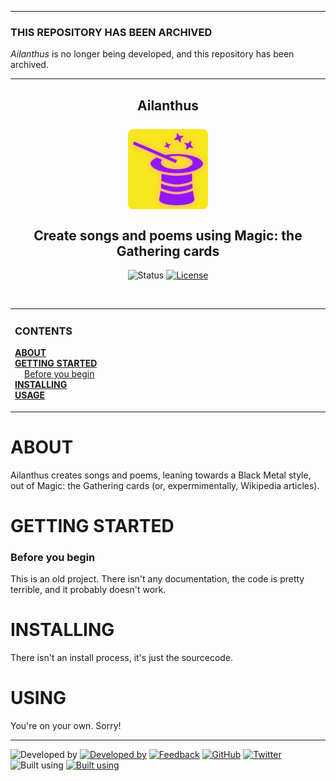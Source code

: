 <!--
  Github Repository Template (https://github.com/APrettyCoolProgram/dotfiles-templates-and-gists-etc)
  Version: Version 20.7.200728.1200
  Authors: development@aprettycoolprogram.com
  Additional documentation: /AppResource/Doc/Proj/
-->

***
### THIS REPOSITORY HAS BEEN ARCHIVED
*Ailanthus* is no longer being developed, and this repository has been archived.

***

<h2 align="center">
  Ailanthus
  <br>
  <br>
  <img src="https://github.com/APrettyCoolProgram/ailanthus/blob/master/repodata/img/ailanthus-logo-128x128.png" alt="Ailanthus" width="128">
  <br>
  <br>
  Create songs and poems using Magic: the Gathering cards
  <br>
</h2>

<div align="center">

  ![Status](https://img.shields.io/badge/status-archived-red.svg)
  [![License](https://img.shields.io/github/license/aprettycoolprogram/ailanthus)](https://www.apache.org/licenses/LICENSE-2.0)

</div>
<br>
<table>
<tr>
<td img src="repodata/img/spacer.png" alt="blank-spacer" width="800" height="1">

  ### CONTENTS
  [**ABOUT**](#about-crispydeven)<br>
  [**GETTING STARTED**](#getting-started)<br>
  &nbsp;&nbsp;&nbsp;&nbsp;[Before you begin](#before-you-begin)<br>
  [**INSTALLING**](#installation)<br>
  [**USAGE**](#usage)<br>

</td>
</tr>
</table>

# ABOUT
Ailanthus creates songs and poems, leaning towards a Black Metal style, out of Magic: the Gathering cards (or, expermimentally, Wikipedia articles).

# GETTING STARTED
### Before you begin
This is an old project. There isn't any documentation, the code is pretty terrible, and it probably doesn't work.

# INSTALLING
There isn't an install process, it's just the sourcecode. 

# USING
You're on your own. Sorry!

***

![Developed by](https://img.shields.io/badge/developed%20by-black.svg)&nbsp;[![Developed by](https://img.shields.io/badge/A%20Pretty%20Cool%20Program-17806D.svg)](https://aprettycoolprogram.com)&nbsp;[![Feedback](https://img.shields.io/badge/feedback@aprettycoolprogram.com-17806D.svg)](mailto:feedback@aprettycoolprogram.com)&nbsp;[![GitHub](https://img.shields.io/github/followers/aprettycoolprogram.svg?label=GitHub&style=social)](https://github.com/aprettycoolprogram)&nbsp;[![Twitter](https://img.shields.io/twitter/follow/aprettycoolprog.svg?label=Twitter&style=social)](https://twitter.com/aprettycoolprog)&nbsp;
<br>
![Built using](https://img.shields.io/badge/built%20using-black.svg)&nbsp;[![Built using](https://img.shields.io/badge/github--repository--template-blue.svg)](https://github.com/APrettyCoolProgram/dotfiles-templates-and-gists-etc)&nbsp;